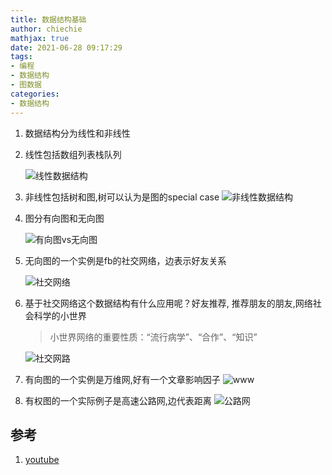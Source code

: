```yaml
---
title: 数据结构基础
author: chiechie
mathjax: true
date: 2021-06-28 09:17:29
tags:
- 编程
- 数据结构
- 图数据
categories: 
- 数据结构
---
```


1. 数据结构分为线性和非线性
2. 线性包括数组列表栈队列
   
    ![线性数据结构](b3728c27302a8548fe9e8a87e619ca83.png)
   
3. 非线性包括树和图,树可以认为是图的special case
    ![非线性数据结构](e6d5a8d9a75587abe612dfef9abffc01.png)
4. 图分有向图和无向图
   
    ![有向图vs无向图](18c651092d22c7204021d10a5a79b0ff.png)
5. 无向图的一个实例是fb的社交网络，边表示好友关系
   
    ![社交网络](f3fc896014d62fb1ec1c96c93210f7ff.png)
6. 基于社交网络这个数据结构有什么应用呢？好友推荐, 推荐朋友的朋友,网络社会科学的小世界

    > 小世界网络的重要性质：“流行病学”、“合作”、“知识”

    ![社交网路](d5fe57a166d6f2ee93457d0ea4b54cef0.png)

7. 有向图的一个实例是万维网,好有一个文章影响因子
    ![www](b9b97250ce6e998045dcbb0d5b379724.png)

8. 有权图的一个实际例子是高速公路网,边代表距离
    ![公路网](5b81b50b2d2b048ed3188b71af85a02f.png)
   


## 参考

1. [youtube](https://www.youtube.com/watch?v=gXgEDyodOJU)